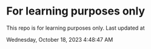 # For learning purposes only
This repo is for learning purposes only.
Last updated at

Wednesday, October 18, 2023 4:48:47 AM

